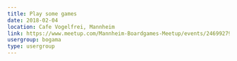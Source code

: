 ```yaml
---
title: Play some games
date: 2018-02-04
location: Cafe Vogelfrei, Mannheim
link: https://www.meetup.com/Mannheim-Boardgames-Meetup/events/246992799/
usergroup: bogama
type: usergroup
---
```

